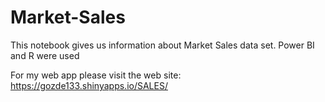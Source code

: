 # Market-Sales

This notebook gives us information about Market Sales data set. Power BI and R were used

For my web app please visit the web site:
https://gozde133.shinyapps.io/SALES/
